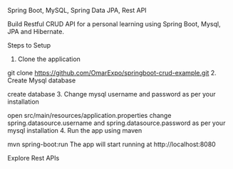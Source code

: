 
Spring Boot, MySQL, Spring Data JPA, Rest API

Build Restful CRUD API for a personal learning using Spring Boot, Mysql, JPA and Hibernate.

Steps to Setup
1. Clone the application

git clone https://github.com/OmarExpo/springboot-crud-example.git
2. Create Mysql database

create database 
3. Change mysql username and password as per your installation

open src/main/resources/application.properties
change spring.datasource.username and spring.datasource.password as per your mysql installation
4. Run the app using maven

mvn spring-boot:run
The app will start running at http://localhost:8080

Explore Rest APIs
